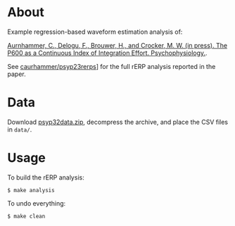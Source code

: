 # About

Example regression-based waveform estimation analysis of:

[Aurnhammer, C., Delogu, F., Brouwer, H., and Crocker, M. W. (in press). The P600 as a Continuous Index of Integration Effort. Psychophysiology.](mailto:me-at-hbrouwer.eu).

See [caurhammer/psyp23rerps](https://github.com/caurnhammer/psyp23rerps)]
for the full rERP analysis reported in the paper.

# Data

Download
[psyp32data.zip](https://github.com/caurnhammer/psyp23rerps/releases/tag/data),
decompress the archive, and place the CSV files in `data/`.

# Usage

To build the rERP analysis:

```
$ make analysis
```

To undo everything:

```
$ make clean
```

